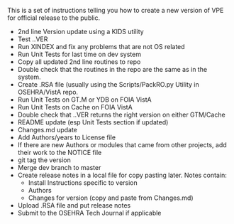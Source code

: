 This is a set of instructions telling you how to create a new version of VPE
for official release to the public.

* 2nd line Version update using a KIDS utility
* Test ..VER
* Run XINDEX and fix any problems that are not OS related
* Run Unit Tests for last time on dev system
* Copy all updated 2nd line routines to repo
* Double check that the routines in the repo are the same as in the system.
* Create .RSA file (usually using the Scripts/PackRO.py Utility in OSEHRA/VistA repo.
* Run Unit Tests on GT.M or YDB on FOIA VistA
* Run Unit Tests on Cache on FOIA VistA
* Double check that ..VER returns the right version on either GTM/Cache
* README update (esp Unit Tests section if updated)
* Changes.md update
* Add Authors/years to License file
* If there are new Authors or modules that came from other projects, add their
  work to the NOTICE file
* git tag the version
* Merge dev branch to master
* Create release notes in a local file for copy pasting later. Notes contain:
  * Install Instructions specific to version
  * Authors
  * Changes for version (copy and paste from Changes.md)
* Upload .RSA file and put release notes
* Submit to the OSEHRA Tech Journal if applicable
